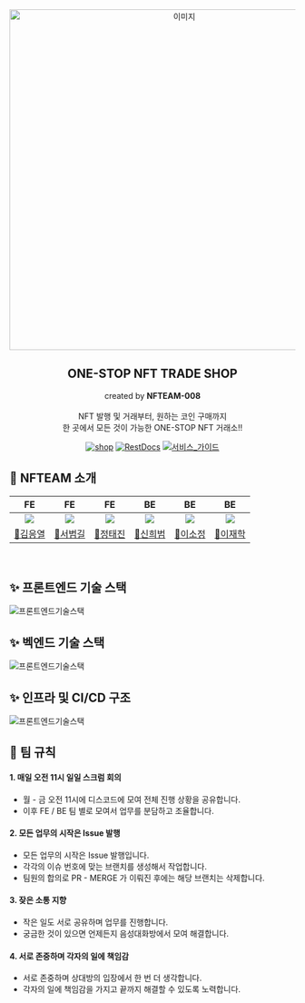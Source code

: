 <div align=center>
  <img width="600" alt="이미지" src="https://newsroom-prd-data.s3.ap-northeast-2.amazonaws.com/wp-content/uploads/2022/03/0328_SKT%EB%89%B4%EC%8A%A4%EB%A3%B8_%ED%8A%B8%EB%A0%8C%EB%93%9C%ED%82%A4%EC%9B%8C%EB%93%9C_PC.png">
  <h2> ONE-STOP NFT TRADE SHOP </h2>
  created by <strong>NFTEAM-008</strong>
  <br>
  <br>
  NFT 발행 및 거래부터, 원하는 코인 구매까지 
  <br>
  한 곳에서 모든 것이 가능한 ONE-STOP NFT 거래소!!
  <br>

[![shop](http://img.shields.io/badge/SHOP-yellow?logo=Bitcoin&logoColor=white&link=https://www.nfteam008.com/)](https://www.nfteam008.com/)
[![RestDocs](http://img.shields.io/badge/APIDOCS-green?logo=ReadtheDocs&logoColor=white&link=https://nfteam008.com)](https://nfteam008.com)
[![서비스_가이드](http://img.shields.io/badge/-프로젝트_기록저장소-098223?logo=Ello&logoColor=white&link=https://www.notion.so/codestates/Non-fungible-Team-NFT-3559116acd934cb69a3c90660c678518)](https://www.notion.so/codestates/Non-fungible-Team-NFT-3559116acd934cb69a3c90660c678518)
</div>

## 💱 NFTEAM 소개
|                                  FE                                   |                                  FE                                   |                                      FE                                      |                                       BE                                        |                                      BE                                      |                                      BE                                      |
|:---------------------------------------------------------------------:|:---------------------------------------------------------------------:|:----------------------------------------------------------------------------:|:-------------------------------------------------------------------------------:|:----------------------------------------------------------------------------:|:----------------------------------------------------------------------------:|
| ![](https://cdn-icons-png.flaticon.com/512/6298/6298900.png?size=200) | ![](https://cdn-icons-png.flaticon.com/512/6298/6298900.png?size=200) | ![](https://cdn-icons-png.flaticon.com/512/6298/6298900.png?size=200) | ![](https://cdn-icons-png.flaticon.com/512/6298/6298900.png?size=200) |![](https://cdn-icons-png.flaticon.com/512/6298/6298900.png?size=200) | ![](https://cdn-icons-png.flaticon.com/512/6298/6298900.png?size=200) | |
|                  [💱김응열](https://github.com/Valentin1495)                   |                 [💱서범길](https://github.com/kongalabear)                  |                      [💱정태진](https://github.com/taejinii)                       |                   [💱신희범](https://github.com/ShinHB417)                   |                 [💱이소정](https://github.com/sojeongLee0125)                  |                    [💱이재학](https://github.com/jaehak24)                    | 

<br>

## ✨ 프론트엔드 기술 스택

![프론트엔드기술스택](https://nfteam-dev-img.s3.ap-northeast-2.amazonaws.com/fe.png.jpg)

## ✨ 벡엔드 기술 스택

![프론트엔드기술스택](https://nfteam-dev-img.s3.ap-northeast-2.amazonaws.com/be.png.jpg)

## ✨ 인프라 및 CI/CD 구조

![프론트엔드기술스택](https://nfteam-dev-img.s3.ap-northeast-2.amazonaws.com/infra.png.jpg)

## 🤝 팀 규칙

#### 1. 매일 오전 11시 일일 스크럼 회의

- 월 - 금 오전 11시에 디스코드에 모여 전체 진행 상황을 공유합니다.
- 이후 FE / BE 팀 별로 모여서 업무를 분담하고 조율합니다.

#### 2. 모든 업무의 시작은 Issue 발행

- 모든 업무의 시작은 Issue 발행입니다. 
- 각각의 이슈 번호에 맞는 브랜치를 생성해서 작업합니다.
- 팀원의 합의로 PR - MERGE 가 이뤄진 후에는 해당 브랜치는 삭제합니다.

#### 3. 잦은 소통 지향

- 작은 일도 서로 공유하며 업무를 진행합니다.
- 궁금한 것이 있으면 언제든지 음성대화방에서 모여 해결합니다.

#### 4. 서로 존중하며 각자의 일에 책임감

- 서로 존중하며 상대방의 입장에서 한 번 더 생각합니다.
- 각자의 일에 책임감을 가지고 끝까지 해결할 수 있도록 노력합니다.

<br/>

       
